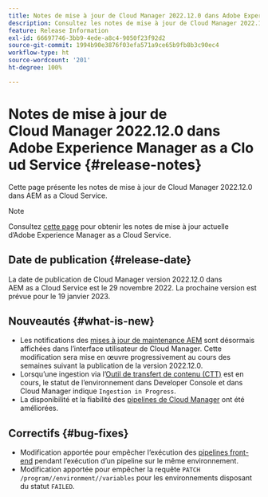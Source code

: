 ```yaml
---
title: Notes de mise à jour de Cloud Manager 2022.12.0 dans Adobe Experience Manager as a Cloud Service
description: Consultez les notes de mise à jour de Cloud Manager 2022.12.0 dans AEM as a Cloud Service.
feature: Release Information
exl-id: 66697746-3bb9-4ede-a8c4-9050f23f92d2
source-git-commit: 1994b90e3876f03efa571a9ce65b9fb8b3c90ec4
workflow-type: ht
source-wordcount: '201'
ht-degree: 100%

---
```


# Notes de mise à jour de Cloud Manager 2022.12.0 dans Adobe Experience Manager as a Cloud Service {#release-notes}

Cette page présente les notes de mise à jour de Cloud Manager 2022.12.0 dans AEM as a Cloud Service.

>[!NOTE]
>
>Consultez [cette page](/help/release-notes/release-notes-cloud/release-notes-current.md) pour obtenir les notes de mise à jour actuelle d’Adobe Experience Manager as a Cloud Service.

## Date de publication {#release-date}

La date de publication de Cloud Manager version 2022.12.0 dans AEM as a Cloud Service est le 29 novembre 2022. La prochaine version est prévue pour le 19 janvier 2023.

## Nouveautés {#what-is-new}

* Les notifications des [mises à jour de maintenance AEM](/help/overview/what-is-new-and-different.md#aem-updates) sont désormais affichées dans l’interface utilisateur de Cloud Manager. Cette modification sera mise en œuvre progressivement au cours des semaines suivant la publication de la version 2022.12.0.
* Lorsqu’une ingestion via l’[Outil de transfert de contenu (CTT)](/help/journey-migration/content-transfer-tool/using-content-transfer-tool/overview-content-transfer-tool.md) est en cours, le statut de l’environnement dans Developer Console et dans Cloud Manager indique `Ingestion in Progress`.
* La disponibilité et la fiabilité des [pipelines de Cloud Manager](/help/implementing/cloud-manager/configuring-pipelines/introduction-ci-cd-pipelines.md) ont été améliorées.

## Correctifs {#bug-fixes}

* Modification apportée pour empêcher l’exécution des [pipelines front-end](/help/implementing/cloud-manager/configuring-pipelines/introduction-ci-cd-pipelines.md#front-end) pendant l’exécution d’un pipeline sur le même environnement.
* Modification apportée pour empêcher la requête `PATCH /program//environment//variables` pour les environnements disposant du statut `FAILED`.
